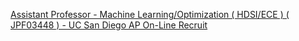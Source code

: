 [Assistant Professor - Machine Learning/Optimization ( HDSI/ECE ) ( JPF03448 ) - UC San Diego AP On-Line Recruit ](https://qi.tc/qi/8004)